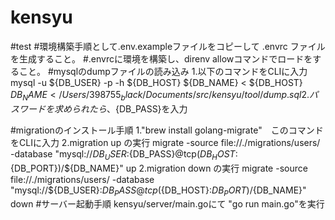 # kensyu
#test
#環境構築手順として.env.exampleファイルをコピーして .envrc ファイルを生成すること。
#.envrcに環境を構築し、direnv allowコマンドでロードをすること。
#mysqlのdumpファイルの読み込み 
1.以下のコマンドをCLIに入力
mysql -u ${DB_USER} -p -h ${DB_HOST} ${DB_NAME} <  ${DB_HOST} ${DB_NAME} < /Users/398755_black/Documents/src/kensyu/tool/dump.sql
2.パスワードを求められたら、${DB_PASS}を入力

#migrationのインストール手順
1."brew install golang-migrate"　このコマンドをCLIに入力
2.migration up の実行
migrate -source file://./migrations/users/ -database "mysql://${DB_USER}:${DB_PASS}@tcp(${DB_HOST}:${DB_PORT})/${DB_NAME}" up
2.migration down の実行
migrate -source file://./migrations/users/ -database "mysql://${DB_USER}:${DB_PASS}@tcp(${DB_HOST}:${DB_PORT})/${DB_NAME}" down
#サーバー起動手順
kensyu/server/main.goにて "go run main.go"を実行
